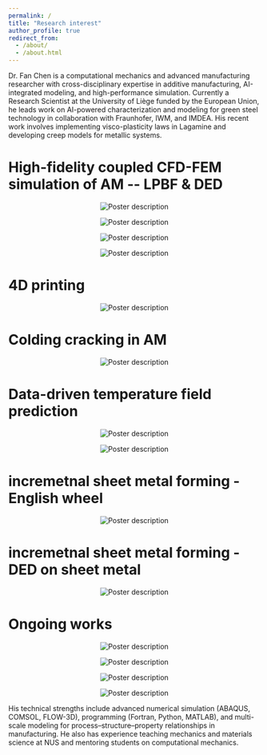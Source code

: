 ```yaml
---
permalink: /
title: "Research interest"
author_profile: true
redirect_from: 
  - /about/
  - /about.html
---
```


Dr. Fan Chen is a computational mechanics and advanced manufacturing researcher with cross-disciplinary expertise in additive manufacturing, AI-integrated modeling, and high-performance simulation. Currently a Research Scientist at the University of Liège funded by the European Union, he leads work on AI-powered characterization and modeling for green steel technology in collaboration with Fraunhofer, IWM, and IMDEA. His recent work involves implementing visco-plasticity laws in Lagamine and developing creep models for metallic systems.

High-fidelity coupled CFD-FEM simulation of AM -- LPBF & DED
====

<p align="center">
  <img src="/images/CFD-FEM1.gif" alt="Poster description" style="max-width: 100%; height: auto;">
</p>

<p align="center">
  <img src="/images/CFD-FEM2.gif" alt="Poster description" style="max-width: 100%; height: auto;">
</p>

<p align="center">
  <img src="/images/CFD-FEM4.gif" alt="Poster description" style="max-width: 100%; height: auto;">
</p>

<p align="center">
  <img src="/images/CFD-FEM3.gif" alt="Poster description" style="max-width: 100%; height: auto;">
</p>

4D printing
======
<p align="center">
  <img src="/images/4Dprinting.gif" alt="Poster description" style="max-width: 100%; height: auto;">
</p>

Colding cracking in AM
======
<p align="center">
  <img src="/images/mutli-scale cracking.gif" alt="Poster description" style="max-width: 100%; height: auto;">
</p>

Data-driven temperature field prediction
======
<p align="center">
  <img src="/images/data-driven.gif" alt="Poster description" style="max-width: 100%; height: auto;">
</p>

<p align="center">
  <img src="/images/equivalent heat flux attribution.gif" alt="Poster description" style="max-width: 100%; height: auto;">
</p>

incremetnal sheet metal forming - English wheel
======
<p align="center">
  <img src="/images/English wheel.gif" alt="Poster description" style="max-width: 100%; height: auto;">
</p>

incremetnal sheet metal forming - DED on sheet metal
======
<p align="center">
  <img src="/images/DED on sheet metal.gif" alt="Poster description" style="max-width: 100%; height: auto;">
</p>


Ongoing works
======
<p align="center">
  <img src="/images/self-boiling molds.gif" alt="Poster description" style="max-width: 100%; height: auto;">
</p>

<p align="center">
  <img src="/images/equivalent strain attribution.gif" alt="Poster description" style="max-width: 100%; height: auto;">
</p>

<p align="center">
  <img src="/images/Slide1.jpg" alt="Poster description" style="max-width: 100%; height: auto;">
</p>

<p align="center">
  <img src="/images/Slide2.jpg" alt="Poster description" style="max-width: 100%; height: auto;">
</p>


His technical strengths include advanced numerical simulation (ABAQUS, COMSOL, FLOW-3D), programming (Fortran, Python, MATLAB), and multi-scale modeling for process–structure–property relationships in manufacturing. He also has experience teaching mechanics and materials science at NUS and mentoring students on computational mechanics.


